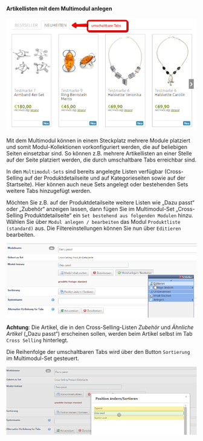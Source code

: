 #### Artikellisten mit dem Multimodul anlegen


![](/assets/artikellisten_multimodul.png)

Mit dem Multimodul können in einem Steckplatz mehrere Module platziert und somit Modul-Kollektionen vorkonfiguriert werden, die auf beliebigen Seiten einsetzbar sind. So können z.B. mehrere Artikellisten an einer Stelle auf der Seite platziert werden, die durch umschaltbare Tabs erreichbar sind.

In den `Multimodul-Sets` sind bereits angelegte Listen verfügbar (Cross-Selling auf der Produktdetailseite und auf Kategorieseiten sowie auf der Startseite). Hier können auch neue Sets angelegt oder bestehenden Sets weitere Tabs hinzugefügt werden.

Möchten Sie z.B. auf der Produktdetailseite weitere Listen wie „Dazu passt“ oder „Zubehör“ anzeigen lassen, dann fügen Sie im Multimodul-Set „Cross-Selling Produktdetailseite“ ein `Set bestehend aus folgenden Modulen` hinzu. Wählen Sie über `Modul anlegen / bearbeiten` das Modul `Produktliste (standard)` aus. Die Filtereinstellungen können Sie nun über `Editieren` bearbeiten.

![](bild44.png)

**Achtung**: Die Artikel, die in den Cross-Selling-Listen *Zubehör* und *Ähnliche Artikel* („Dazu passt“) erscheinen sollen, werden beim Artikel selbst im Tab `Cross Selling` hinterlegt. 

Die Reihenfolge der umschaltbaren Tabs wird über den Button `Sortierung` im Multimodul-Set gesteuert.

![](bild45.png)


